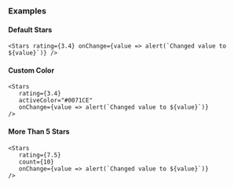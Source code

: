### Examples

#### Default Stars
```
<Stars rating={3.4} onChange={value => alert(`Changed value to ${value}`)} />
```

#### Custom Color
```
<Stars
   rating={3.4}
   activeColor="#0071CE"
   onChange={value => alert(`Changed value to ${value}`)}
/>
```

#### More Than 5 Stars
```
<Stars
   rating={7.5}
   count={10}
   onChange={value => alert(`Changed value to ${value}`)}
/>
```
